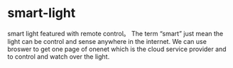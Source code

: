 # smart-light
smart light featured with remote control。
The term “smart” just mean the light can be control and sense anywhere in the internet.
We can use broswer to get one page of onenet which is the cloud service provider and to control and watch over the light.
